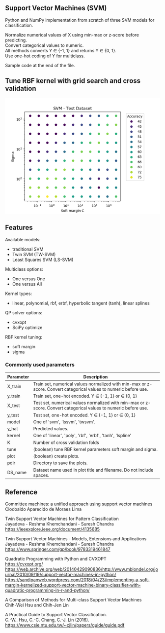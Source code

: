 ## Support Vector Machines (SVM)
Python and NumPy implementation from scratch of three SVM models for classification.

Normalize numerical values of X using min-max or z-score before predicting.  
Convert categorical values to numeric.  
All methods converts Y ∈ {-1, 1} and returns Y ∈ {0, 1}.  
Use one-hot coding of Y for multiclass.  

Sample code at the end of the file.

## Tune RBF kernel with grid search and cross validation
![Grid search to tune RBF kernel](./svm_grid_search.png)

## Features
Available models:  
- traditional SVM  
- Twin SVM (TW-SVM)  
- Least Squares SVM (LS-SVM)  

Multiclass options:  
- One versus One  
- One versus All  

Kernel types:  
- linear, polynomial, rbf, erbf, hyperbolic tangent (tanh), linear splines  

QP solver options:  
- cvxopt
- SciPy optimize  

RBF kernel tuning:  
- soft margin
- sigma  

### Commonly used parameters  
| Parameter | Description |
|-----------|-------------|
|	X_train |         Train set, numerical values normalized with min-max or z-score. Convert categorical values to numeric before use.|
| y_train |         Train set, one-hot encoded. Y ∈ {-1, 1} or ∈ {0, 1} |
|	X_test  |         Test set, numerical values normalized with min-max or z-score. Convert categorical values to numeric before use.|
| y_test  |         Test set, one-hot encoded. Y ∈ {-1, 1} or ∈ {0, 1} |
|	model|            One of 'svm', 'lssvm', 'twsvm'.|
|	y_hat|            Predicted values.|
|	kernel|           One of 'linear', 'poly', 'rbf', 'erbf', 'tanh', 'lspline'|
|	K|                Number of cross validation folds|
|	tune|             (boolean) tune RBF kernel parameters soft margin and sigma.|
|	plot|             (boolean) create plots.|
|	pdir|             Directory to save the plots.|
|	DS_name|          Dataset name used in plot title and filename. Do not include spaces.|

## Reference
Committee machines: a unified approach using support vector machines  
Clodoaldo Aparecido de Moraes Lima

Twin Support Vector Machines for Pattern Classification  
Jayadeva - Reshma Khemchandani - Suresh Chandra  
https://ieeexplore.ieee.org/document/4135685  

Twin Support Vector Machines - Models, Extensions and Applications  
Jayadeva - Reshma Khemchandani - Suresh Chandra  
https://www.springer.com/gp/book/9783319461847  

Quadratic Programming with Python and CVXOPT  
https://cvxopt.org/  
https://web.archive.org/web/20140429090836/http://www.mblondel.org/journal/2010/09/19/support-vector-machines-in-python/  
https://sandipanweb.wordpress.com/2018/04/23/implementing-a-soft-margin-kernelized-support-vector-machine-binary-classifier-with-quadratic-programming-in-r-and-python/  

A Comparison of Methods for Multi-class Support Vector Machines  
Chih-Wei Hsu and Chih-Jen Lin  

A Practical Guide to Support Vector Classification.  
C.-W.. Hsu, C.-C. Chang, C.-J. Lin (2016).  
https://www.csie.ntu.edu.tw/~cjlin/papers/guide/guide.pdf  
